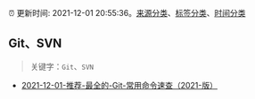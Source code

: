 :alarm_clock: 更新时间: 2021-12-01 20:55:36。[来源分类](../README.md)、[标签分类](../TAGS.md)、[时间分类](../TIMELINE.md)

## Git、SVN


> 关键字：`Git`、`SVN`



- [2021-12-01-推荐-最全的-Git-常用命令速查（2021-版）](https://toutiao.io/k/omfqktk) 